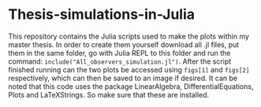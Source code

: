 # Thesis-simulations-in-Julia
This repository contains the Julia scripts used to make the plots within my master thesis. In order to create them yourself download all .jl files, put them in the same folder, go with Julia REPL to this folder and run the command: `include("All_observers_simulation.jl")`. After the script finished running can the two plots be accessed using `figs[1]` and `figs[2]` respectively, which can then be saved to an image if desired. It can be noted that this code uses the package LinearAlgebra, DifferentialEquations, Plots and LaTeXStrings. So make sure that these are installed.
